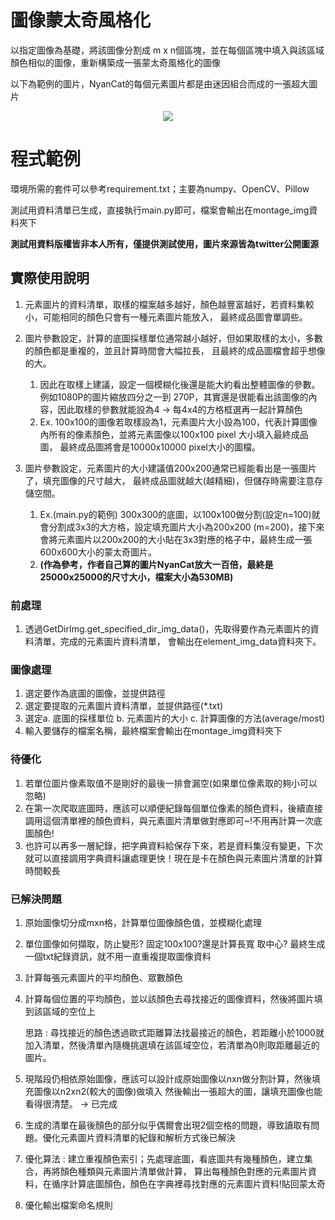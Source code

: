 # 圖像蒙太奇風格化
以指定圖像為基礎，將該圖像分割成 m x n個區塊，並在每個區塊中填入與該區域顏色相似的圖像，重新構築成一張蒙太奇風格化的圖像

 以下為範例的圖片，NyanCat的每個元素圖片都是由迷因組合而成的一張超大圖片

<div align=center>
<img src="example/Nyan_Cat_meme.gif"/>
</div>

# 程式範例
環境所需的套件可以參考requirement.txt；主要為numpy、OpenCV、Pillow

測試用資料清單已生成，直接執行main.py即可，檔案會輸出在montage_img資料夾下

**測試用資料版權皆非本人所有，僅提供測試使用，圖片來源皆為twitter公開圖源**

## 實際使用說明
1. 元素圖片的資料清單，取樣的檔案越多越好，顏色越豐富越好，若資料集較小，可能相同的顏色只會有一種元素圖片能放入，
最終成品圖會單調些。
2. 圖片參數設定，計算的底圖採樣單位通常越小越好，但如果取樣的太小，多數的顏色都是重複的，並且計算時間會大幅拉長，
且最終的成品圖檔會超乎想像的大。
   1. 因此在取樣上建議，設定一個模糊化後還是能大約看出整體圖像的參數。例如1080P的圖片縮放四分之一到
   270P，其實還是很能看出該圖像的內容，因此取樣的參數就能設為4 -> 每4x4的方格框選再一起計算顏色
   2. Ex. 100x100的圖像若取樣設為1，元素圖片大小設為100，代表計算圖像內所有的像素顏色，並將元素圖像以100x100 pixel
   大小填入最終成品圖， 最終成品圖將會是10000x10000 pixel大小的圖檔。

3. 圖片參數設定，元素圖片的大小建議值200x200通常已經能看出是一張圖片了，填充圖像的尺寸越大，
最終成品圖就越大(越精細)，但儲存時需要注意存儲空間。
   1. Ex.(main.py的範例) 300x300的底圖，以100x100做分割(設定n=100)就會分割成3x3的大方格，設定填充圖片大小為200x200
      (m=200)，接下來會將元素圖片以200x200的大小貼在3x3對應的格子中，最終生成一張600x600大小的蒙太奇圖片。
   2. **(作為參考，作者自己算的圖片NyanCat放大一百倍，最終是25000x25000的尺寸大小，檔案大小為530MB)**


### 前處理
1. 透過GetDirImg.get_specified_dir_img_data()，先取得要作為元素圖片的資料清單，完成的元素圖片資料清單，
會輸出在element_img_data資料夾下。

### 圖像處理
1. 選定要作為底圖的圖像，並提供路徑
2. 選定要提取的元素圖片資料清單，並提供路徑(*.txt)
3. 選定a. 底圖的採樣單位 b. 元素圖片的大小 c. 計算圖像的方法(average/most)
4. 輸入要儲存的檔案名稱，最終檔案會輸出在montage_img資料夾下


### 待優化
1. 若單位圖片像素取值不是剛好的最後一排會漏空(如果單位像素取的夠小可以忽略)
2. 在第一次爬取底圖時，應該可以順便紀錄每個單位像素的顏色資料，後續直接調用這個清單裡的顏色資料，與元素圖片清單做對應即可~!不用再計算一次底圖顏色!
3. 也許可以再多一層紀錄，把字典資料給保存下來，若是資料集沒有變更，下次就可以直接調用字典資料讓處理更快！現在是卡在顏色與元素圖片清單的計算時間較長

### 已解決問題
1. 原始圖像切分成mxn格，計算單位圖像顏色值，並模糊化處理
2. 單位圖像如何擷取，防止變形? 固定100x100?還是計算長寬 取中心? 最終生成一個txt紀錄資訊，就不用一直重複提取圖像資料
3. 計算每張元素圖片的平均顏色、眾數顏色
4. 計算每個位置的平均顏色，並以該顏色去尋找接近的圖像資料，然後將圖片填到該區域的空位上

    思路 : 尋找接近的顏色透過歐式距離算法找最接近的顏色，若距離小於1000就加入清單，然後清單內隨機挑選填在該區域空位，若清單為0則取距離最近的圖片。
5. 現階段仍相依原始圖像，應該可以設計成原始圖像以nxn做分割計算，然後填充圖像以n2xn2(較大的圖像)做填入
然後輸出一張超大的圖，讓填充圖像也能看得很清楚。 -> 已完成
6. 生成的清單在最後顏色的部分似乎偶爾會出現2個空格的問題，導致讀取有問題。優化元素圖片資料清單的紀錄和解析方式後已解決
7. 優化算法 : 建立重複顏色索引；先處理底圖，看底圖共有幾種顏色，建立集合，再將顏色種類與元素圖片清單做計算，
算出每種顏色對應的元素圖片資料，在循序計算底圖顏色，顏色在字典裡尋找對應的元素圖片資料!貼回蒙太奇
8. 優化輸出檔案命名規則